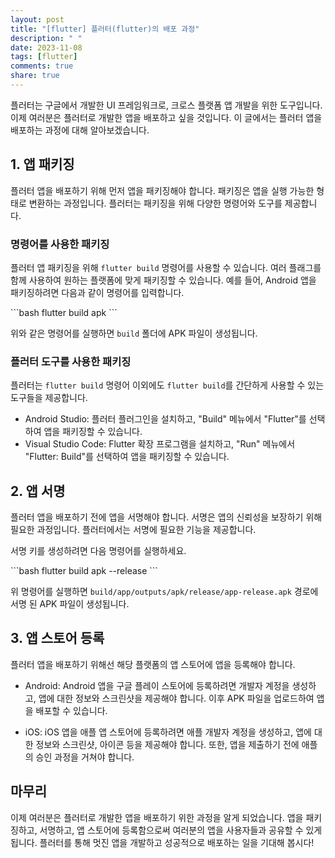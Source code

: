 ```yaml
---
layout: post
title: "[flutter] 플러터(flutter)의 배포 과정"
description: " "
date: 2023-11-08
tags: [flutter]
comments: true
share: true
---
```


플러터는 구글에서 개발한 UI 프레임워크로, 크로스 플랫폼 앱 개발을 위한 도구입니다. 이제 여러분은 플러터로 개발한 앱을 배포하고 싶을 것입니다. 이 글에서는 플러터 앱을 배포하는 과정에 대해 알아보겠습니다.

## 1. 앱 패키징

플러터 앱을 배포하기 위해 먼저 앱을 패키징해야 합니다. 패키징은 앱을 실행 가능한 형태로 변환하는 과정입니다. 플러터는 패키징을 위해 다양한 명령어와 도구를 제공합니다.

### 명령어를 사용한 패키징

플러터 앱 패키징을 위해 `flutter build` 명령어를 사용할 수 있습니다. 여러 플래그를 함께 사용하여 원하는 플랫폼에 맞게 패키징할 수 있습니다. 예를 들어, Android 앱을 패키징하려면 다음과 같이 명령어를 입력합니다.

\```bash
flutter build apk
\```

위와 같은 명령어를 실행하면 `build` 폴더에 APK 파일이 생성됩니다.

### 플러터 도구를 사용한 패키징

플러터는 `flutter build` 명령어 이외에도 `flutter build`를 간단하게 사용할 수 있는 도구들을 제공합니다.

- Android Studio: 플러터 플러그인을 설치하고, "Build" 메뉴에서 "Flutter"를 선택하여 앱을 패키징할 수 있습니다.
- Visual Studio Code: Flutter 확장 프로그램을 설치하고, "Run" 메뉴에서 "Flutter: Build"를 선택하여 앱을 패키징할 수 있습니다.

## 2. 앱 서명

플러터 앱을 배포하기 전에 앱을 서명해야 합니다. 서명은 앱의 신뢰성을 보장하기 위해 필요한 과정입니다. 플러터에서는 서명에 필요한 기능을 제공합니다.

서명 키를 생성하려면 다음 명령어를 실행하세요.

\```bash
flutter build apk --release
\```

위 명령어를 실행하면 `build/app/outputs/apk/release/app-release.apk` 경로에 서명 된 APK 파일이 생성됩니다.

## 3. 앱 스토어 등록

플러터 앱을 배포하기 위해선 해당 플랫폼의 앱 스토어에 앱을 등록해야 합니다.

- Android: Android 앱을 구글 플레이 스토어에 등록하려면 개발자 계정을 생성하고, 앱에 대한 정보와 스크린샷을 제공해야 합니다. 이후 APK 파일을 업로드하여 앱을 배포할 수 있습니다.

- iOS: iOS 앱을 애플 앱 스토어에 등록하려면 애플 개발자 계정을 생성하고, 앱에 대한 정보와 스크린샷, 아이콘 등을 제공해야 합니다. 또한, 앱을 제출하기 전에 애플의 승인 과정을 거쳐야 합니다.

## 마무리

이제 여러분은 플러터로 개발한 앱을 배포하기 위한 과정을 알게 되었습니다. 앱을 패키징하고, 서명하고, 앱 스토어에 등록함으로써 여러분의 앱을 사용자들과 공유할 수 있게 됩니다. 플러터를 통해 멋진 앱을 개발하고 성공적으로 배포하는 일을 기대해 봅시다!